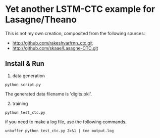 Yet another LSTM-CTC example for Lasagne/Theano
===============================================
This is not my own creation, composited from the following sources:

* http://github.com/rakeshvar/rnn_ctc.git
* http://github.com/skaae/Lasagne-CTC.git


## Install & Run

1. data generation
```
python script.py
```
The generated data filename is 'digits.pkl'.

2. training
```
python test_ctc.py
```
if you need to make a log file, use the following commands.
```
unbuffer python test_ctc.py 2>&1 | tee output.log
```

